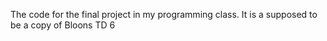 The code for the final project in my programming class. It is a supposed to be a copy of Bloons TD 6
